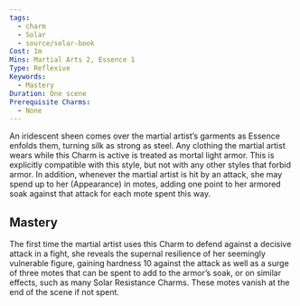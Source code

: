 ```yaml
---
tags:
  - charm
  - Solar
  - source/solar-book
Cost: 1m
Mins: Martial Arts 2, Essence 1
Type: Reflexive
Keywords:
  - Mastery
Duration: One scene
Prerequisite Charms:
  - None
---
```

An iridescent sheen comes over the martial artist’s garments as Essence enfolds them, turning silk as strong as steel. Any clothing the martial artist wears while this Charm is active is treated as mortal light armor. This is explicitly compatible with this style, but not with any other styles that forbid armor. In addition, whenever the martial artist is hit by an attack, she may spend up to her (Appearance) in motes, adding one point to her armored soak against that attack for each mote spent this way. 

## Mastery

The first time the martial artist uses this Charm to defend against a decisive attack in a fight, she reveals the supernal resilience of her seemingly vulnerable figure, gaining hardness 10 against the attack as well as a surge of three motes that can be spent to add to the armor’s soak, or on similar effects, such as many Solar Resistance Charms. These motes vanish at the end of the scene if not spent.